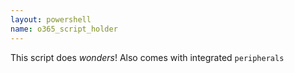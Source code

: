 ```yaml
---
layout: powershell
name: o365_script_holder
---
```

This script does *wonders*!
Also comes with integrated `peripherals`